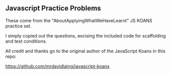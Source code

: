 ## Javascript Practice Problems

These come from the "AboutApplyingWhatWeHaveLearnt" JS KOANS practice set. 

I simply copied out the questions, excising the included code for scaffolding and test conditions. 

All credit and thanks go to the original author of the JavaScript Koans in this repo: 

https://github.com/mrdavidlaing/javascript-koans
